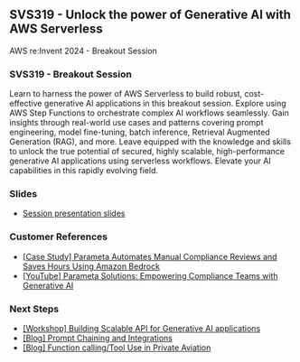 ## SVS319 - Unlock the power of Generative AI with AWS Serverless
AWS re:Invent 2024 - Breakout Session

### SVS319 - Breakout Session

Learn to harness the power of AWS Serverless to build robust, cost-effective generative AI applications in this breakout session. Explore using AWS Step Functions to orchestrate complex AI workflows seamlessly. Gain insights through real-world use cases and patterns covering prompt engineering, model fine-tuning, batch inference, Retrieval Augmented Generation (RAG), and more. Leave equipped with the knowledge and skills to unlock the true potential of secured, highly scalable, high-performance generative AI applications using serverless workflows. Elevate your AI capabilities in this rapidly evolving field.

### Slides
 - [Session presentation slides](TBD)


### Customer References
 - [[Case Study] Parameta Automates Manual Compliance Reviews and Saves Hours Using Amazon Bedrock](https://aws.amazon.com/solutions/case-studies/parameta-tp-icap-bedrock/)
 - [[YouTube] Parameta Solutions: Empowering Compliance Teams with Generative AI](https://www.youtube.com/watch?v=jN2RBaQlRBE)

### Next Steps
 - [[Workshop] Building Scalable API for Generative AI applications](https://s12d.com/genai-serverless-workshop)
 - [[Blog] Prompt Chaining and Integrations](https://s12d.com/prompt_chaining_hitl)
 - [[Blog] Function calling/Tool Use in Private Aviation](https://s12d.com/aviation_tool_use)

